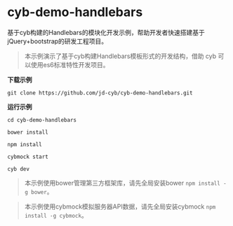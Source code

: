# cyb-demo-handlebars

基于cyb构建的Handlebars的模块化开发示例，帮助开发者快速搭建基于jQuery+bootstrap的研发工程项目。

> 本示例演示了基于cyb构建Handlebars模板形式的开发结构，借助 cyb 可以使用es6标准特性开发项目。

**下载示例**

```
git clone https://github.com/jd-cyb/cyb-demo-handlebars.git

```

**运行示例**

```
cd cyb-demo-handlebars

bower install

npm install

cybmock start

cyb dev

```

> 本示例使用bower管理第三方框架库，请先全局安装bower `npm install -g bower`。

> 本示例使用cybmock模拟服务器API数据，请先全局安装cybmock `npm install -g cybmock`。
